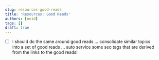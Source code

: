 ```yaml
---
slug: resources-good-reads
title: 'Resources: Good Reads'
authors: [oeid]
tags: []
draft: true
---
```


* [ ] I should do the same around good reads ... consolidate similar topics into a set of good reads ... auto service some seo tags that are derived from the links to the good reads!
